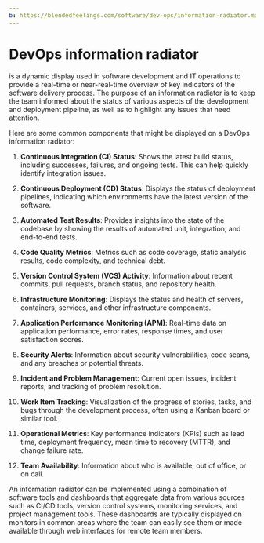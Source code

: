 ```yaml
---
b: https://blendedfeelings.com/software/dev-ops/information-radiator.md
---
```


# DevOps information radiator 
is a dynamic display used in software development and IT operations to provide a real-time or near-real-time overview of key indicators of the software delivery process. The purpose of an information radiator is to keep the team informed about the status of various aspects of the development and deployment pipeline, as well as to highlight any issues that need attention.

Here are some common components that might be displayed on a DevOps information radiator:

1. **Continuous Integration (CI) Status**: Shows the latest build status, including successes, failures, and ongoing tests. This can help quickly identify integration issues.

2. **Continuous Deployment (CD) Status**: Displays the status of deployment pipelines, indicating which environments have the latest version of the software.

3. **Automated Test Results**: Provides insights into the state of the codebase by showing the results of automated unit, integration, and end-to-end tests.

4. **Code Quality Metrics**: Metrics such as code coverage, static analysis results, code complexity, and technical debt.

5. **Version Control System (VCS) Activity**: Information about recent commits, pull requests, branch status, and repository health.

6. **Infrastructure Monitoring**: Displays the status and health of servers, containers, services, and other infrastructure components.

7. **Application Performance Monitoring (APM)**: Real-time data on application performance, error rates, response times, and user satisfaction scores.

8. **Security Alerts**: Information about security vulnerabilities, code scans, and any breaches or potential threats.

9. **Incident and Problem Management**: Current open issues, incident reports, and tracking of problem resolution.

10. **Work Item Tracking**: Visualization of the progress of stories, tasks, and bugs through the development process, often using a Kanban board or similar tool.

11. **Operational Metrics**: Key performance indicators (KPIs) such as lead time, deployment frequency, mean time to recovery (MTTR), and change failure rate.

12. **Team Availability**: Information about who is available, out of office, or on call.

An information radiator can be implemented using a combination of software tools and dashboards that aggregate data from various sources such as CI/CD tools, version control systems, monitoring services, and project management tools. These dashboards are typically displayed on monitors in common areas where the team can easily see them or made available through web interfaces for remote team members.